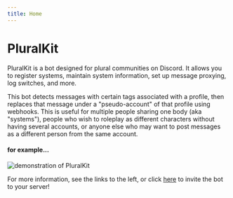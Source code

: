 ```yaml
---
title: Home
---
```


# PluralKit

PluralKit is a bot designed for plural communities on Discord. It allows you to register systems, maintain system information, set up message proxying, log switches, and more.

This bot detects messages with certain tags associated with a profile, then replaces that message under a "pseudo-account" of that profile using webhooks. This is useful for multiple people sharing one body (aka "systems"), people who wish to roleplay as different characters without having several accounts, or anyone else who may want to post messages as a different person from the same account.

#### for example...
![demonstration of PluralKit](./assets/demo.gif)

For more information, see the links to the left, or click [here](https://discord.com/oauth2/authorize?client_id=466378653216014359&scope=bot%20applications.commands&permissions=536995904) to invite the bot to your server!